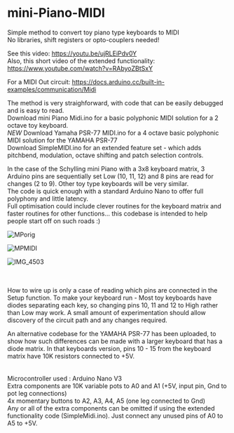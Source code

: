 # mini-Piano-MIDI
Simple method to convert toy piano type keyboards to MIDI 
<br>
No libraries, shift registers or opto-couplers needed!
<br>

See this video:  https://youtu.be/ujRLEiPdv0Y <br>
Also, this short video of the extended functionality: https://www.youtube.com/watch?v=RAbyoZBtSxY  

For a MIDI Out circuit: https://docs.arduino.cc/built-in-examples/communication/Midi

The method is very straighforward, with code that can be easily debugged and is easy to read. <br>
Download mini Piano Midi.ino for a basic polyphonic MIDI solution for a 2 octave toy keyboard. <br>
*NEW* Download Yamaha PSR-77 MIDI.ino for a 4 octave basic polyphonic MIDI solution for the YAMAHA PSR-77 <br>
Download SimpleMIDI.ino for an extended feature set - which adds pitchbend, modulation, octave shifting and patch selection controls. <br>

In the case of the Schylling mini Piano with a 3x8 keyboard matrix, 3 Arduino pins are sequentially set Low (10, 11, 12) and 8 pins are read for changes (2 to 9). Other toy type keyboards will be very similar. <br>
The code is quick enough with a standard Arduino Nano to offer full polyphony and little latency. <br>
Full optimisation could include clever routines for the keyboard matrix and faster routines for other functions... this codebase is intended to help people start off on such roads  :)

![MPorig](https://github.com/Slider2732-2/mini-Piano-MIDI/assets/119638809/e31f9035-7ee0-43fc-bef8-ff5cf477ae1f)

![MPMIDI](https://github.com/Slider2732-2/mini-Piano-MIDI/assets/119638809/c9666064-ca6d-44d6-897a-dac432f80a8c)

![IMG_4503](https://github.com/Slider2732-2/mini-Piano-MIDI/assets/119638809/8fcf5967-664e-448b-89a3-3776ea37f504)

<br>
<br>
How to wire up is only a case of reading which pins are connected in the Setup function.
To make your keyboard run - Most toy keyboards have diodes separating each key, so changing pins 10, 11 and 12 to High rather than Low may work. A small amount of experimentation should allow discovery of the circuit path and any changes required. <br> 

An alternative codebase for the YAMAHA PSR-77 has been uploaded, to show how such differences can be made with a larger keyboard that has a diode matrix. In that keyboards version, pins 10 - 15 from the keyboard matrix have 10K resistors connected to +5V.<br><br><br> 
Microcontroller used : Arduino Nano V3 <br>
Extra components are 10K variable pots to A0 and A1 (+5V, input pin, Gnd to pot leg connections) <br>
4x momentary buttons to A2, A3, A4, A5 (one leg connected to Gnd) <br>
Any or all of the extra components can be omitted if using the extended functionality code (SimpleMidi.ino). Just connect any unused pins of A0 to A5 to +5V. <br>
